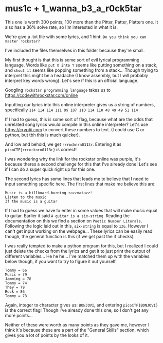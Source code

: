 # mus1c + 1_wanna_b3_a_r0ck5tar

This one is worth 300 points, 100 more than the Pitter, Patter, Platters one. It also has a 36% solve rate, so I'm interested in what it is.

We're give a .txt file with some lyrics, and 1 hint: `Do you think you can master rockstar?`

I've included the files themselves in this folder because they're small.

My first thought is that this is some sort of evil lyrical programming language. Words like `put X into Y` seems like putting something on a stack, and `shout it` seems like popping something from a stack... Though trying to interpret this might be a headache (I know assembly, but I will probably interpret key words wrong). Let's see if this is an official language. 

Googling `rockstar programming language` takes us to https://codewithrockstar.com/online

Inputting our lyrics into this online interpreter gives us a string of numbers, specifically `114 114 114 111 99 107 110 114 110 48 49 49 51 114`

If I had to guess, this is some sort of flag, because what are the odds that unrelated song lyrics would compile in this online interpreter? Let's use https://cryptii.com to convert these numbers to text. (I could use C or python, but tbh this is much quicker). 

And low and behold, we get `rrrocknrn0113r`. Entering it as `picoCTF{rrrocknrn0113r}` is correct!

I was wondering why the link for the rockstar online was purple, it's because theres a second challenge for this that I've already done! Let's see if I can do a super quick right up for this one.

The second lyrics has some lines that leads me to believe that I need to input something specific here. The first lines that make me believe this are:
```
Music is a billboard-burning razzmatazz!
Listen to the music             
If the music is a guitar
```

If I had to guess we have to enter in some values that will make music equal to guitar. Earlier it said `A guitar is a six-string`. Reading the documentation on this we find a section on `Poetic Number Literals`. Following the logic laid out in this, `six-string` is equal to `136`. However I can't get input working on the webpage... These lyrics can be easily read though, the general function is this (if we get past the if checks)

I was really tempted to make a python program for this, but I realized I could just delete the checks from the lyrics and get it to just print the output of different variables... He he he... I've matched them up with the variables below though, if you want to try to figure it out yourself.

```
Tommy = 66
Music = 79
Jamming = 78
Tommy = 74
They = 79
Rock = 86
Tommy = 73
```
Again, integer to character gives us: `BONJOVI`, and entering `picoCTF{BONJOVI}` is the correct flag! Though I've already done this one, so I don't get any more points...

Neither of these were worth as many points as they gave me, however I think it's because these are a part of the "General Skills" section, which gives you a lot of points by the looks of it. 
